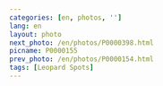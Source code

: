 ```yaml
---
categories: [en, photos, '']
lang: en
layout: photo
next_photo: /en/photos/P0000398.html
picname: P0000155
prev_photo: /en/photos/P0000154.html
tags: [Leopard Spots]
---
```

